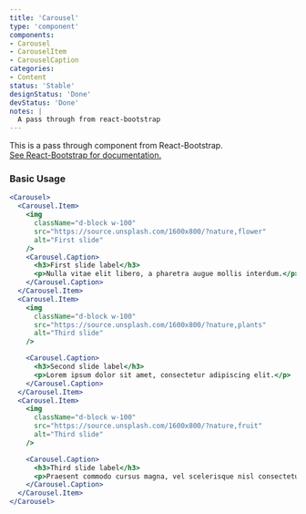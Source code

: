 ```yaml
---
title: 'Carousel'
type: 'component'
components:
- Carousel
- CarouselItem
- CarouselCaption
categories:
- Content
status: 'Stable'
designStatus: 'Done'
devStatus: 'Done'
notes: |
  A pass through from react-bootstrap
---
```


<p className="lead">
  This is a pass through component from React-Bootstrap.<br/>
  <a href="https://react-bootstrap.github.io/components/carousel/" target="_blank" rel="noopener noreferrer">
    See React-Bootstrap for documentation.
  </a>
</p>

### Basic Usage

```jsx live
<Carousel>
  <Carousel.Item>
    <img
      className="d-block w-100"
      src="https://source.unsplash.com/1600x800/?nature,flower"
      alt="First slide"
    />
    <Carousel.Caption>
      <h3>First slide label</h3>
      <p>Nulla vitae elit libero, a pharetra augue mollis interdum.</p>
    </Carousel.Caption>
  </Carousel.Item>
  <Carousel.Item>
    <img
      className="d-block w-100"
      src="https://source.unsplash.com/1600x800/?nature,plants"
      alt="Third slide"
    />

    <Carousel.Caption>
      <h3>Second slide label</h3>
      <p>Lorem ipsum dolor sit amet, consectetur adipiscing elit.</p>
    </Carousel.Caption>
  </Carousel.Item>
  <Carousel.Item>
    <img
      className="d-block w-100"
      src="https://source.unsplash.com/1600x800/?nature,fruit"
      alt="Third slide"
    />

    <Carousel.Caption>
      <h3>Third slide label</h3>
      <p>Praesent commodo cursus magna, vel scelerisque nisl consectetur.</p>
    </Carousel.Caption>
  </Carousel.Item>
</Carousel>
```

<guide
  defaultText="`nextLabel: 'Next'`, `prevLabel: 'Previous'`"
  events="`onSelect`, `onSlid`, `onSlide`"
  selectors="`carousel`"
/>

